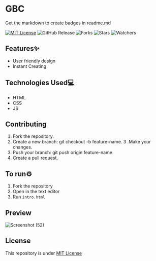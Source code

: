 # GBC
Get the markdown to create badges in readme.md

[![MIT License](https://img.shields.io/badge/License-MIT-green.svg)](https://github.com/Harshit2012/GBC?tab=MIT-1-ov-file#readme)
![GitHub Release](https://img.shields.io/github/v/release/harshit2012/gbc)
![Forks](https://img.shields.io/github/forks/harshit2012/gbc)
![Stars](https://img.shields.io/github/stars/harshit2012/gbc)
![Watchers](https://img.shields.io/github/watchers/harshit2012/gbc)

## Features✨
- User friendly design
- Instant Creating

## Technologies Used💻
- HTML
- CSS
- JS

## Contributing
1. Fork the repository.
2. Create a new branch: git checkout -b feature-name.
3 .Make your changes.
4. Push your branch: git push origin feature-name.
5. Create a pull request.

## To run⚙️
1. Fork the repository
2. Open in the text editor
3. Run `intro.html`

## Preview
![Screenshot (52)](https://github.com/Harshit2012/GBC/assets/105143145/7bba7625-f804-4584-b3e6-4229a4f5dbdb)

## License
This repository is under [MIT License](https://github.com/Harshit2012/GBC?tab=MIT-1-ov-file)

